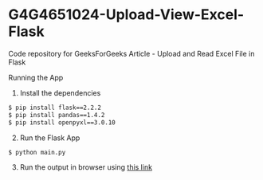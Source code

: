 # G4G4651024-Upload-View-Excel-Flask

Code repository for GeeksForGeeks Article - Upload and Read Excel File in Flask

Running the App

1. Install the dependencies

```bash
$ pip install flask==2.2.2
$ pip install pandas==1.4.2
$ pip install openpyxl==3.0.10
```

2. Run the Flask App

```bash
$ python main.py
```

3. Run the output in browser using [this link](http://127.0.0.1:5000/)
